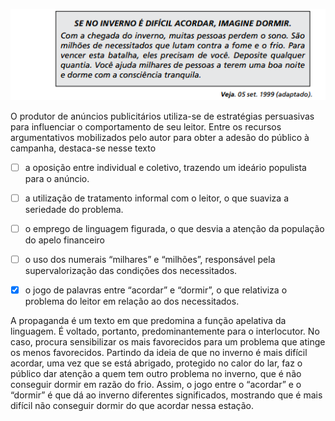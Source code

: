 

![](35d44c62-348d-53a4-d694-42a23087100a.png)

O produtor de anúncios publicitários utiliza-se de estratégias persuasivas para influenciar o comportamento de seu leitor. Entre os recursos argumentativos mobilizados pelo autor para obter a adesão do público à campanha, destaca-se nesse texto



- [ ] a oposição entre individual e coletivo, trazendo um ideário populista para o anúncio.
- [ ] a utilização de tratamento informal com o leitor, o que suaviza a seriedade do problema.
- [ ] o emprego de linguagem figurada, o que desvia a atenção da população do apelo financeiro
- [ ] o uso dos numerais “milhares” e “milhões”, responsável pela supervalorização das condições dos necessitados.
- [x] o jogo de palavras entre “acordar” e “dormir”, o que relativiza o problema do leitor em relação ao dos necessitados.


A propaganda é um texto em que predomina a função apelativa da linguagem. É voltado, portanto, predominantemente para o interlocutor. No caso, procura sensibilizar os mais favorecidos para um problema que atinge os menos favorecidos. Partindo da ideia de que no inverno é mais difícil acordar, uma vez que se está abrigado, protegido no calor do lar, faz o público dar atenção a quem tem outro problema no inverno, que é não conseguir dormir em razão do frio. Assim, o jogo entre o “acordar” e o “dormir” é que dá ao inverno diferentes significados, mostrando que é mais difícil não conseguir dormir do que acordar nessa estação.

        